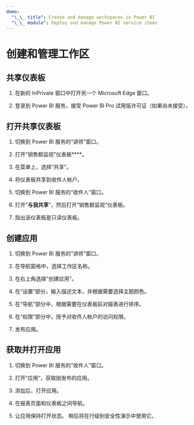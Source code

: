 ```yaml
---
demo:
  "\_\_ title": Create and manage workspaces in Power BI
  "\_\_ module": Deploy and manage Power BI service items
---
```


# 创建和管理工作区

## 共享仪表板

1. 在新的 InPrivate 窗口中打开另一个 Microsoft Edge 窗口。

1. 登录到 Power BI 服务，接受 Power BI Pro 试用版许可证（如果尚未接受）。

## 打开共享仪表板

1. 切换到 Power BI 服务的“讲师”窗口。

1. 打开“销售额监视”仪表板****。

1. 在菜单上，选择“共享”。

1. 将仪表板共享到收件人帐户。

1. 切换到 Power BI 服务的“收件人”窗口。

1. 打开“**与我共享**”，然后打开“销售额监视”仪表板。

1. 指出该仪表板是只读仪表板。

## 创建应用

1. 切换到 Power BI 服务的“讲师”窗口。

1. 在导航窗格中，选择工作区名称。

1. 在右上角选择“创建应用”。

1. 在“设置”部分，输入描述文本，并根据需要选择主题颜色。

1. 在“导航”部分中，根据需要在仪表板前对报表进行排序。

1. 在“权限”部分中，授予对收件人帐户的访问权限。

1. 发布应用。

## 获取并打开应用

1. 切换到 Power BI 服务的“收件人”窗口。

1. 打开“应用”，获取刚发布的应用。

1. 添加后，打开应用。

1. 在报表页面和仪表板之间导航。

1. 让应用保持打开状态。 稍后将在行级别安全性演示中使用它。
